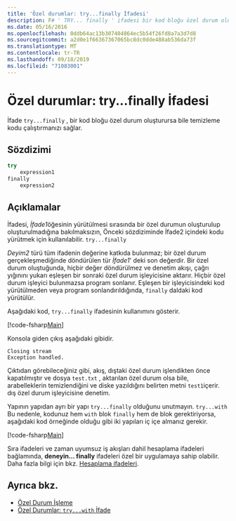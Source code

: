 ```yaml
---
title: 'Özel durumlar: try...finally İfadesi'
description: F# ' TRY... finally ' ifadesi bir kod bloğu özel durum oluşturursa bile Temizleme kodunu yürütmenize olanak sağlar.
ms.date: 05/16/2016
ms.openlocfilehash: 0ddb64ac13b307404864ec5b54f26fd8a7a3d7d8
ms.sourcegitcommit: a2d0e1f66367367065bc8dc0dde488ab536da73f
ms.translationtype: MT
ms.contentlocale: tr-TR
ms.lasthandoff: 09/18/2019
ms.locfileid: "71083001"
---
```

# <a name="exceptions-the-tryfinally-expression"></a>Özel durumlar: try...finally İfadesi

İfade `try...finally` , bir kod bloğu özel durum oluşturursa bile temizleme kodu çalıştırmanızı sağlar.

## <a name="syntax"></a>Sözdizimi

```fsharp
try
    expression1
finally
    expression2
```

## <a name="remarks"></a>Açıklamalar

İfadesi, *İfade1*öğesinin yürütülmesi sırasında bir özel durumun oluşturulup oluşturulmadığına bakılmaksızın, Önceki sözdiziminde İfade2 içindeki kodu yürütmek için kullanılabilir. `try...finally`

*Deyim2* türü tüm ifadenin değerine katkıda bulunmaz; bir özel durum gerçekleşmediğinde döndürülen tür *İfade1*' deki son değerdir. Bir özel durum oluştuğunda, hiçbir değer döndürülmez ve denetim akışı, çağrı yığınını yukarı eşleşen bir sonraki özel durum işleyicisine aktarır. Hiçbir özel durum işleyici bulunmazsa program sonlanır. Eşleşen bir işleyicisindeki kod yürütülmeden veya program sonlandırıldığında, `finally` daldaki kod yürütülür.

Aşağıdaki kod, `try...finally` ifadesinin kullanımını gösterir.

[!code-fsharp[Main](~/samples/snippets/fsharp/lang-ref-2/snippet5701.fs)]

Konsola giden çıkış aşağıdaki gibidir.

```console
Closing stream
Exception handled.
```

Çıktıdan görebileceğiniz gibi, akış, dıştaki özel durum işlendikten önce kapatılmıştır ve dosya `test.txt` , aktarılan özel durum olsa bile, arabelleklerin temizlendiğini ve diske yazıldığını belirten metni `test1`içerir. dış özel durum işleyicisine denetim.

Yapının yapıdan ayrı bir yapı `try...finally` olduğunu unutmayın. `try...with` Bu nedenle, kodunuz hem `with` blok `finally` hem de blok gerektiriyorsa, aşağıdaki kod örneğinde olduğu gibi iki yapıları iç içe almanız gerekir.

[!code-fsharp[Main](~/samples/snippets/fsharp/lang-ref-2/snippet5702.fs)]

Sıra ifadeleri ve zaman uyumsuz iş akışları dahil hesaplama ifadeleri bağlamında, **deneyin... finally** ifadeleri özel bir uygulamaya sahip olabilir. Daha fazla bilgi için bkz. [Hesaplama ifadeleri](../computation-expressions.md).

## <a name="see-also"></a>Ayrıca bkz.

- [Özel Durum İşleme](index.md)
- [Özel Durumlar: `try...with` İfade](the-try-with-expression.md)
